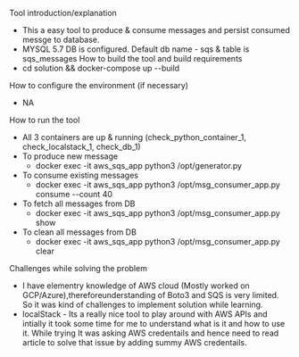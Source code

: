Tool introduction/explanation
- This a easy tool to produce & consume messages and persist consumed messge to database.
- MYSQL 5.7 DB is configured. Default db name - sqs & table is sqs_messages
How to build the tool and build requirements
- cd solution && docker-compose up --build

How to configure the environment (if necessary)
- NA

How to run the tool
- All 3 containers are up & running (check_python_container_1, check_localstack_1, check_db_1)
- To produce new message 
    + docker exec -it aws_sqs_app python3 /opt/generator.py
- To consume existing messages
    + docker exec -it aws_sqs_app python3 /opt/msg_consumer_app.py consume --count 40
- To fetch all messages from DB
    + docker exec -it aws_sqs_app python3 /opt/msg_consumer_app.py show
- To clean all messages from DB
    + docker exec -it aws_sqs_app python3 /opt/msg_consumer_app.py clear
    
Challenges while solving the problem
- I have elementry knowledge of AWS cloud (Mostly worked on GCP/Azure),thereforeunderstanding of Boto3 and SQS is very limited. So it was kind of challenges to implement solution while learning.
- localStack - Its a really nice tool to play around with AWS APIs and intially it took some time for me to understand what is it and how to use it. While trying It was asking AWS credentails and hence need to read article to solve that issue by adding summy AWS credentails.